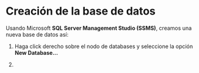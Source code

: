 # Creación de la base de datos
Usando Microsoft **SQL Server Management Studio (SSMS)**, creamos una nueva base de datos  así:

1. Haga click derecho sobre el nodo de databases y seleccione la opción **New Database...**

[](https://github.com/Jucer74/WebDev/tree/main/Sesiones/Sesion-01/Database-01.jpg)

2. 